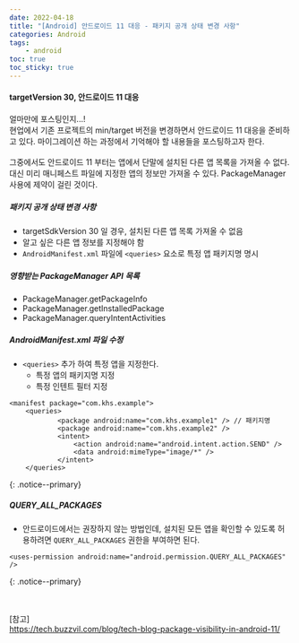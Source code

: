 ```yaml
---
date: 2022-04-18
title: "[Android] 안드로이드 11 대응 - 패키지 공개 상태 변경 사항"
categories: Android
tags:
    - android
toc: true
toc_sticky: true
---
```

#### targetVersion 30, 안드로이드 11 대응

얼마만에 포스팅인지...!  
현업에서 기존 프로젝트의 min/target 버전을 변경하면서 안드로이드 11 대응을 준비하고 있다. 마이그레이션 하는 과정에서 기억해야 할 내용들을 포스팅하고자 한다.  
&nbsp;  
그중에서도 안드로이드 11 부터는 앱에서 단말에 설치된 다른 앱 목록을 가져올 수 없다. 대신 미리 매니페스트 파일에 지정한 앱의 정보만 가져올 수 있다. PackageManager 사용에 제약이 걸린 것이다.  

##### 패키지 공개 상태 변경 사항   
- targetSdkVersion 30 일 경우, 설치된 다른 앱 목록 가져올 수 없음    
- 알고 싶은 다른 앱 정보를 지정해야 함    
- `AndroidManifest.xml` 파일에 `<queries>` 요소로 특정 앱 패키지명 명시  

##### 영향받는 PackageManager API 목록  
- PackageManager.getPackageInfo  
- PackageManager.getInstalledPackage  
- PackageManager.queryIntentActivities  

##### AndroidManifest.xml 파일 수정  
- `<queries>` 추가 하여 특정 앱을 지정한다.  
  - 특정 앱의 패키지명 지정  
  - 특정 인텐트 필터 지정  

```
<manifest package="com.khs.example">
    <queries>
            <package android:name="com.khs.example1" /> // 패키지명
            <package android:name="com.khs.example2" />
            <intent>
                <action android:name="android.intent.action.SEND" />
                <data android:mimeType="image/*" />
            </intent>
    </queries>
```
{: .notice--primary}  

##### QUERY_ALL_PACKAGES  
- 안드로이드에서는 권장하지 않는 방법인데, 설치된 모든 앱을 확인할 수 있도록 허용하려면 `QUERY_ALL_PACKAGES` 권한을 부여하면 된다.  

```
<uses-permission android:name="android.permission.QUERY_ALL_PACKAGES" />
```
{: .notice--primary}  

&nbsp;  
&nbsp;  
[참고]  
<https://tech.buzzvil.com/blog/tech-blog-package-visibility-in-android-11/>  
